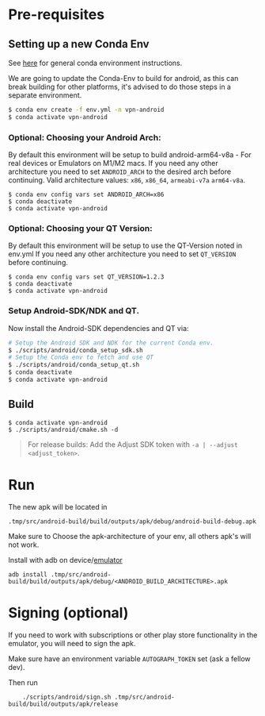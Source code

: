 # Pre-requisites

## Setting up a new Conda Env
See [here](./index.md#conda) for general conda environment instructions.

We are going to update the Conda-Env to build for android, as 
this can break building for other platforms, it's advised to do those steps 
in a separate environment. 

```bash 
$ conda env create -f env.yml -n vpn-android
$ conda activate vpn-android
```

### Optional: Choosing your Android Arch: 
By default this environment will be setup to build android-arm64-v8a - 
For real devices or Emulators on M1/M2 macs. 
If you need any other architecture you need to set `ANDROID_ARCH` to the desired arch before continuing.
Valid architecture values: `x86`, `x86_64`, `armeabi-v7a` `arm64-v8a`.
```
$ conda env config vars set ANDROID_ARCH=x86
$ conda deactivate
$ conda activate vpn-android
```
### Optional: Choosing your QT Version: 
By default this environment will be setup to use the QT-Version noted in env.yml
If you need any other architecture you need to set `QT_VERSION` before continuing.
```
$ conda env config vars set QT_VERSION=1.2.3
$ conda deactivate
$ conda activate vpn-android
```

### Setup Android-SDK/NDK and QT. 
Now install the Android-SDK dependencies and QT via:
```bash 
# Setup the Android SDK and NDK for the current Conda env.
$ ./scripts/android/conda_setup_sdk.sh
# Setup the Conda env to fetch and use QT
$ ./scripts/android/conda_setup_qt.sh
$ conda deactivate
$ conda activate vpn-android
```


## Build
```
$ conda activate vpn-android
$ ./scripts/android/cmake.sh -d 
```

> For release builds: Add the Adjust SDK token with `-a | --adjust <adjust_token>`.


# Run

The new apk will be located in

    .tmp/src/android-build/build/outputs/apk/debug/android-build-debug.apk
Make sure to Choose the apk-architecture of your env, all others apk's will not work. 

Install with adb on device/[emulator](https://developer.android.com/studio/run/emulator#avd)


    adb install .tmp/src/android-build/build/outputs/apk/debug/<ANDROID_BUILD_ARCHITECTURE>.apk

# Signing (optional)

If you need to work with subscriptions or other play store functionality in the emulator, you will need to sign the apk.

Make sure have an environment variable `AUTOGRAPH_TOKEN` set (ask a fellow dev).

Then run
```
    ./scripts/android/sign.sh .tmp/src/android-build/build/outputs/apk/release
```